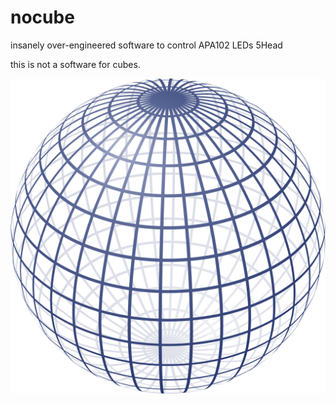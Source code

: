 # nocube

insanely over-engineered software to control APA102 LEDs 5Head

this is not a software for cubes.

![not a cube](https://raw.githubusercontent.com/coral/nocube/master/documentation/img/sphere.png)
